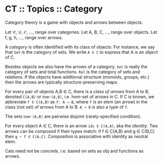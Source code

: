 # CT :: Topics :: Category

Category theory is a game with objects and arrows between objects. 

Let 𝒞, 𝒟, ℰ, …, range over categories. 
Let A, B, C, …, range over objects. 
Let f, g, h, …, range over arrows.

A *category* is often identified with its class of objects. 
For instance, we say that `Set` is the category of sets. 
We write `A ∈ C` to express that A is an *object* of C. 

Besides objects we also have the arrows of a category. 
`Set` is really the category of sets and total functions. 
`Rel` is the category of sets and relations. 
If the objects have additional structure (monoids, groups, etc.) 
then the arrows are typically structure-preserving maps. 

For every pair of objects A,B ∈ C, there is a *class of arrows* from A to B, 
denoted `C(A,B)` or `homᶜ(A,B)`, i.e. hom-set of arrows in C. If C is known, we abbreviate `f ∈ C(A,B)` as `f: A → B`, where `f` is an elem (an arrow) in the class (not set) of arrows from A to B. `A → B` is also a type of `f`.

The sets `homᶜ(A,B)` are pairwise disjoint (rarely-specified condition).

For every object A ∈ C, there is an arrow `idᴀ ∈ C(A,A)`, aka the *identity*. 
Two arrows can be *composed* if their types match: if f ∈ C(A,B) and g ∈ C(B,C) then `g ∘ f ∈ C(A,C)`. Composition is associative with identity as neutral elem.

Cats need not be *concrete*, i.e. based on sets as obj and functions as arrows.
